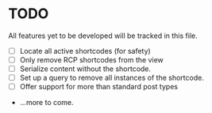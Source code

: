 # TODO
All features yet to be developed will be tracked in this file.

- [ ] Locate all active shortcodes (for safety)
- [ ] Only remove RCP shortcodes from the view
- [ ] Serialize content without the shortcode.
- [ ] Set up a query to remove all instances of the shortcode.
- [ ] Offer support for more than standard post types
- ...more to come.
